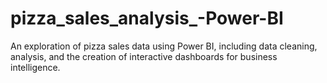 # pizza_sales_analysis_-Power-BI
An exploration of pizza sales data using Power BI, including data cleaning, analysis, and the creation of interactive dashboards for business intelligence.
